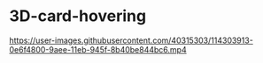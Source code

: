 # 3D-card-hovering

https://user-images.githubusercontent.com/40315303/114303913-0e6f4800-9aee-11eb-945f-8b40be844bc6.mp4
